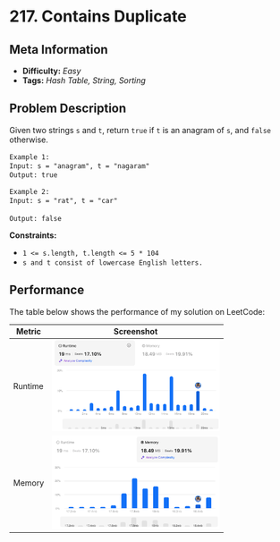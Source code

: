 # 217. Contains Duplicate

## Meta Information
- **Difficulty:** *Easy*
- **Tags:** *Hash Table, String, Sorting*

## Problem Description
Given two strings `s` and `t`, return `true` if `t` is an anagram of `s`, and `false` otherwise.
```
Example 1:
Input: s = "anagram", t = "nagaram"
Output: true
```

```
Example 2:
Input: s = "rat", t = "car"

Output: false
```

**Constraints:**
- ```1 <= s.length, t.length <= 5 * 104```
- ```s and t consist of lowercase English letters.```


## Performance
The table below shows the performance of my solution on LeetCode:

| Metric   | Screenshot                                                                                 |
|----------|--------------------------------------------------------------------------------------------|
| Runtime  |<img src="./img/runtime.png" alt="Runtime" width="300">                                    |
| Memory   |<img src="./img/memory.png" alt="Runtime" width="300">                                     |

